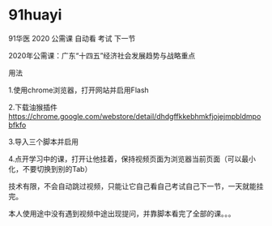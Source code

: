 # 91huayi
91华医 2020 公需课 自动看 考试 下一节

2020年公需课：广东“十四五”经济社会发展趋势与战略重点

用法

1.使用chrome浏览器，打开网站并启用Flash

2.下载油猴插件
https://chrome.google.com/webstore/detail/dhdgffkkebhmkfjojejmpbldmpobfkfo

3.导入三个脚本并启用

4.点开学习中的课，打开让他挂着，保持视频页面为浏览器当前页面（可以最小化，不要切换到别的Tab）

技术有限，不会自动跳过视频，只能让它自己看自己考试自己下一节，一天就能挂完。

本人使用途中没有遇到视频中途出现提问，并靠脚本看完了全部的课。。。
